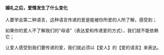 #### 婚礼之后，爱情发生了什么变化

人要学会第二种语言，这种语言传递的爱是能被你所爱的人所了解，感受到； 

如果你的爱人不了解我们的“母语”（表达爱和传递爱的方式），我们就不能依赖它； 

让爱人感受到我们要传递的爱，我们就必须以【爱人】的【爱的语言】来表达。